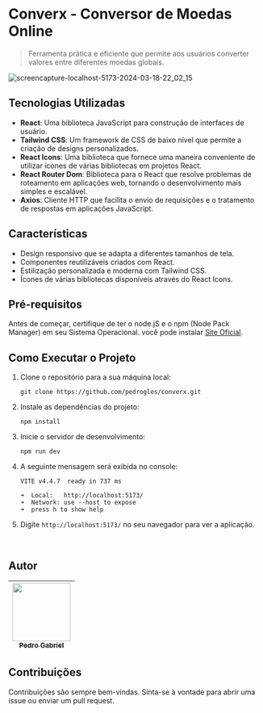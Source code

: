 # Converx - Conversor de Moedas Online

>  Ferramenta prática e eficiente que permite aos usuários converter valores entre diferentes moedas globais.

![screencapture-localhost-5173-2024-03-18-22_02_15](https://github.com/pedrogles/converx/assets/76228682/a6c7f7a6-3b40-40bc-87ad-da45585f8c6e)

## Tecnologias Utilizadas

- **React**: Uma biblioteca JavaScript para construção de interfaces de usuário.
- **Tailwind CSS**: Um framework de CSS de baixo nível que permite a criação de designs personalizados.
- **React Icons**: Uma biblioteca que fornece uma maneira conveniente de utilizar ícones de várias bibliotecas em projetos React.
- **React Router Dom**: Biblioteca para o React que resolve problemas de roteamento em aplicações web, tornando o desenvolvimento mais simples e escalável.
- **Axios**: Cliente HTTP que facilita o envio de requisições e o tratamento de respostas em aplicações JavaScript.

## Características

- Design responsivo que se adapta a diferentes tamanhos de tela.
- Componentes reutilizáveis criados com React.
- Estilização personalizada e moderna com Tailwind CSS.
- Ícones de várias bibliotecas disponíveis através do React Icons.

## Pré-requisitos
Antes de começar, certifique de ter o node.jS e o npm (Node Pack Manager) em seu Sistema Operacional. você pode instalar <a href="https://nodejs.org/en" target="_blank" rel="noopener noreferrer">Site Oficial</a>.

## Como Executar o Projeto

1. Clone o repositório para a sua máquina local:

   ```
   git clone https://github.com/pedrogles/converx.git
   ```
   
2. Instale as dependências do projeto:
   
   ```
   npm install
   ```
   
3. Inicie o servidor de desenvolvimento: <br>

   ```
   npm run dev
   ```
    
4. A seguinte mensagem será exibida no console: 

   ```
   VITE v4.4.7  ready in 737 ms

   ➜  Local:   http://localhost:5173/
   ➜  Network: use --host to expose
   ➜  press h to show help
   ```
   
5. Digite `http://localhost:5173/` no seu navegador para ver a aplicação.

<br>

## Autor
| [<img loading="lazy" src="https://avatars.githubusercontent.com/u/76228682?s=400&u=aaf31f62d04947559642f8f8e2d166faf39d5d86&v=4" width=115><br><sub>Pedro Gabriel</sub>](https://github.com/pedrogles) | 
| :---: | 

## Contribuições

Contribuições são sempre bem-vindas. Sinta-se à vontade para abrir uma issue ou enviar um pull request.
